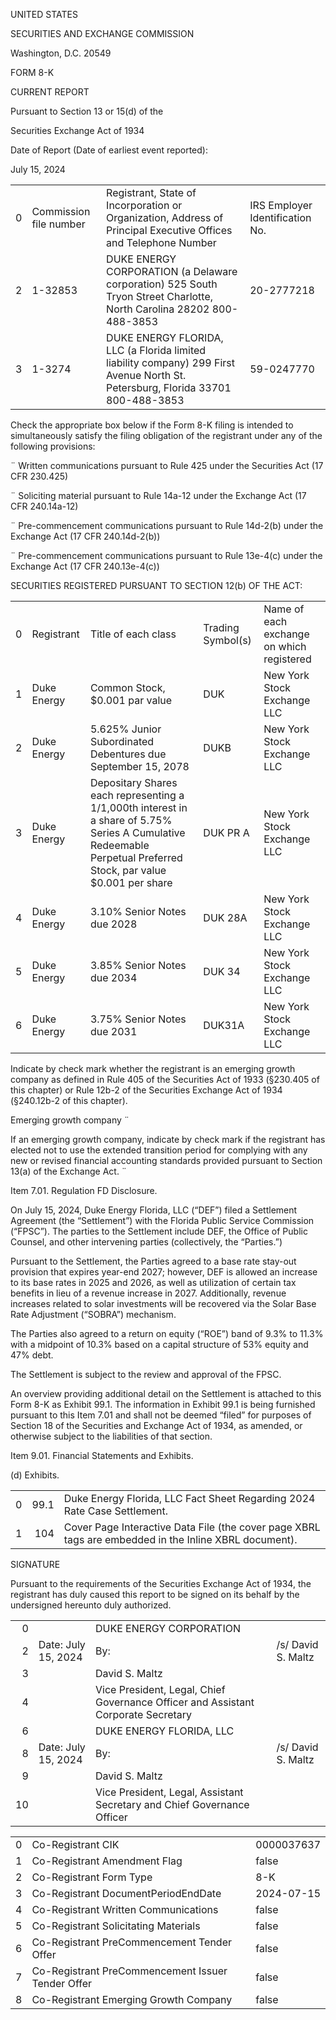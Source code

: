 
 



UNITED STATES

 
SECURITIES AND EXCHANGE COMMISSION

 Washington, D.C. 20549
 

FORM 8-K

 

CURRENT REPORT

 
Pursuant to Section 13 or 15(d) of the

 
Securities Exchange Act of 1934

 

Date of Report (Date of earliest event reported): 

July 15, 2024

 

|    |                        |                                                                                                                                  |                                 |
|---:|:-----------------------|:---------------------------------------------------------------------------------------------------------------------------------|:--------------------------------|
|  0 | Commission file number | Registrant, State of Incorporation or Organization, Address of Principal Executive Offices and Telephone Number                  | IRS Employer Identification No. |
|  2 | 1-32853                | DUKE ENERGY CORPORATION (a Delaware corporation) 525 South Tryon Street Charlotte, North Carolina 28202 800-488-3853             | 20-2777218                      |
|  3 | 1-3274                 | DUKE ENERGY FLORIDA, LLC (a Florida limited liability company) 299 First Avenue North St. Petersburg, Florida 33701 800-488-3853 | 59-0247770                      |

 

Check the appropriate box below if the Form 8-K filing is intended to simultaneously satisfy the filing obligation of the registrant under any of the following provisions:
 
¨  Written communications pursuant to Rule 425 under the Securities Act (17 CFR 230.425)
 
¨  Soliciting material pursuant to Rule 14a-12 under the Exchange Act (17 CFR 240.14a-12)
 
¨  Pre-commencement communications pursuant to Rule 14d-2(b) under the Exchange Act (17 CFR 240.14d-2(b))
 
¨  Pre-commencement communications pursuant to Rule 13e-4(c) under the Exchange Act (17 CFR 240.13e-4(c))
 

SECURITIES REGISTERED PURSUANT TO SECTION 12(b) OF THE ACT:

 

|    |             |                                                                                                                                                                   |                   |                                           |
|---:|:------------|:------------------------------------------------------------------------------------------------------------------------------------------------------------------|:------------------|:------------------------------------------|
|  0 | Registrant  | Title of each class                                                                                                                                               | Trading Symbol(s) | Name of each exchange on which registered |
|  1 | Duke Energy | Common Stock, $0.001 par value                                                                                                                                    | DUK               | New York Stock Exchange LLC               |
|  2 | Duke Energy | 5.625% Junior Subordinated Debentures due September 15, 2078                                                                                                      | DUKB              | New York Stock Exchange LLC               |
|  3 | Duke Energy | Depositary Shares each representing a 1/1,000th interest in a share of 5.75% Series A Cumulative Redeemable Perpetual Preferred Stock, par value $0.001 per share | DUK PR A          | New York Stock Exchange LLC               |
|  4 | Duke Energy | 3.10% Senior Notes due 2028                                                                                                                                       | DUK 28A           | New York Stock Exchange LLC               |
|  5 | Duke Energy | 3.85% Senior Notes due 2034                                                                                                                                       | DUK 34            | New York Stock Exchange LLC               |
|  6 | Duke Energy | 3.75% Senior Notes due 2031                                                                                                                                       | DUK31A            | New York Stock Exchange LLC               |

 

Indicate by check mark whether the registrant is an emerging growth company as defined in Rule 405 of the Securities Act of 1933 (§230.405 of this chapter) or Rule 12b-2 of the Securities Exchange Act of 1934 (§240.12b-2 of this chapter).

 
Emerging growth company ¨
 
If an emerging growth company, indicate by check mark if the registrant has elected not to use the extended transition period for complying with any new or revised financial accounting standards provided pursuant to Section 13(a) of the Exchange Act. ¨
 






Item 7.01. Regulation FD Disclosure.

 

On July 15, 2024, Duke Energy Florida, LLC (“DEF”) filed a Settlement Agreement (the “Settlement”) with the Florida Public Service Commission (“FPSC”). The parties to the Settlement include DEF, the Office of Public Counsel, and other intervening parties (collectively, the “Parties.”)

 
Pursuant to the Settlement, the Parties agreed to a base rate stay-out provision that expires year-end 2027; however, DEF is allowed an increase to its base rates in 2025 and 2026, as well as utilization of certain tax benefits in lieu of a revenue increase in 2027. Additionally, revenue increases related to solar investments will be recovered via the Solar Base Rate Adjustment (“SOBRA”) mechanism.
 
The Parties also agreed to a return on equity (“ROE”) band of 9.3% to 11.3% with a midpoint of 10.3% based on a capital structure of 53% equity and 47% debt.
 

The Settlement is subject to the review and approval of the FPSC.

 
An overview providing additional detail on the Settlement is attached to this Form 8-K as Exhibit 99.1. The information in Exhibit 99.1 is being furnished pursuant to this Item 7.01 and shall not be deemed “filed” for purposes of Section 18 of the Securities and Exchange Act of 1934, as amended, or otherwise subject to the liabilities of that section.
 

Item 9.01. Financial Statements and Exhibits.

 
(d)            Exhibits.
 

|    |       |                                                                                                       |
|---:|------:|:------------------------------------------------------------------------------------------------------|
|  0 |  99.1 | Duke Energy Florida, LLC Fact Sheet Regarding 2024 Rate Case Settlement.                              |
|  1 | 104   | Cover Page Interactive Data File (the cover page XBRL tags are embedded in the Inline XBRL document). |

 




SIGNATURE

 
Pursuant to the requirements of the Securities Exchange Act of 1934, the registrant has duly caused this report to be signed on its behalf by the undersigned hereunto duly authorized.
 

|    |                     |                                                                                   |                    |
|---:|:--------------------|:----------------------------------------------------------------------------------|:-------------------|
|  0 |                     | DUKE ENERGY CORPORATION                                                           |                    |
|  2 | Date: July 15, 2024 | By:                                                                               | /s/ David S. Maltz |
|  3 |                     | David S. Maltz                                                                    |                    |
|  4 |                     | Vice President, Legal, Chief Governance Officer and Assistant Corporate Secretary |                    |
|  6 |                     | DUKE ENERGY FLORIDA, LLC                                                          |                    |
|  8 | Date: July 15, 2024 | By:                                                                               | /s/ David S. Maltz |
|  9 |                     | David S. Maltz                                                                    |                    |
| 10 |                     | Vice President, Legal, Assistant Secretary and Chief Governance Officer           |                    |






|    |                                                   |            |
|---:|:--------------------------------------------------|:-----------|
|  0 | Co-Registrant CIK                                 | 0000037637 |
|  1 | Co-Registrant Amendment Flag                      | false      |
|  2 | Co-Registrant Form Type                           | 8-K        |
|  3 | Co-Registrant DocumentPeriodEndDate               | 2024-07-15 |
|  4 | Co-Registrant Written Communications              | false      |
|  5 | Co-Registrant Solicitating Materials              | false      |
|  6 | Co-Registrant PreCommencement Tender Offer        | false      |
|  7 | Co-Registrant PreCommencement Issuer Tender Offer | false      |
|  8 | Co-Registrant Emerging Growth Company             | false      |


